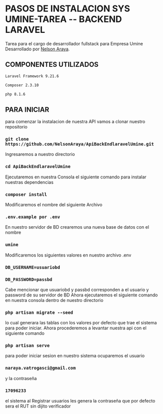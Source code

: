 # PASOS DE INSTALACION SYS UMINE-TAREA -- BACKEND LARAVEL

Tarea para el cargo de desarrollador fullstack para Empresa Umine  Desarrollado por [Nelson Araya](https://github.com/NelsonAraya).

## COMPONENTES UTILIZADOS

```bash
Laravel Framework 9.21.6
``` 
```bash
Composer 2.3.10
```
```bash
php 8.1.6
```

## PARA INICIAR

para comenzar la instalacion de nuestra API vamos a clonar nuestro repositorio

### `git clone https://github.com/NelsonAraya/ApiBackEndlaravelUmine.git`
Ingresaremos a nuestro directorio 
### `cd ApiBackEndlaravelUmine`
Ejecutaremos en nuestra Consola el siguiente comando para instalar nuestras dependencias
### `composer install`
Modificaremos el nombre del siguiente Archivo
### `.env.example por .env`
En nuestro servidor de BD crearemos una nueva base de datos  con el nombre 
### `umine`
Modificaremos los siguientes valores en nuestro archivo .env
### `DB_USERNAME=usuariobd`
### `DB_PASSWORD=passbd`
Cabe mencionar que usuariobd y passbd corresponden a el usuario y password de su servidor de BD
Ahora ejecutaremos el siguiente comando en nuestra consola dentro de nuestro directorio
### `php artisan migrate --seed`
lo cual generara las tablas con los valores por defecto que trae el sistema para poder iniciar.
Ahora procederemos a levantar nuestra api con el siguiente comando 
### `php artisan serve`
para poder iniciar sesion en nuestro sistema ocuparemos el usuario 
### `naraya.vatrogasci@gmail.com`
y la contraseña
### `17096233`
el sistema al Registrar usuarios les genera la contraseña que por defecto sera el RUT sin dijito verificador

